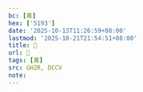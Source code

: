 ```yaml
---
bc: [冓]
hex: ['5193']
date: '2025-10-13T11:26:59+08:00'
lastmod: '2025-10-21T21:54:51+08:00'
title: 󰔱
url: 󰔱
tags: [冓]
src: GHZR, DCCV
note:
---
```

